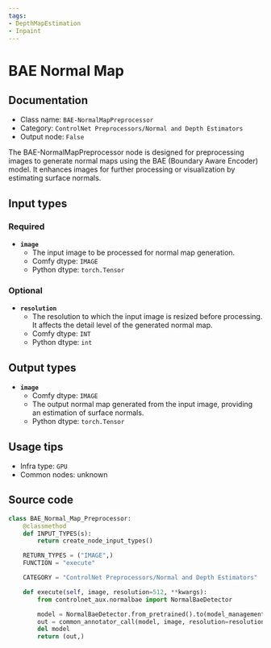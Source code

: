 ```yaml
---
tags:
- DepthMapEstimation
- Inpaint
---
```


# BAE Normal Map
## Documentation
- Class name: `BAE-NormalMapPreprocessor`
- Category: `ControlNet Preprocessors/Normal and Depth Estimators`
- Output node: `False`

The BAE-NormalMapPreprocessor node is designed for preprocessing images to generate normal maps using the BAE (Boundary Aware Encoder) model. It enhances images for further processing or visualization by estimating surface normals.
## Input types
### Required
- **`image`**
    - The input image to be processed for normal map generation.
    - Comfy dtype: `IMAGE`
    - Python dtype: `torch.Tensor`
### Optional
- **`resolution`**
    - The resolution to which the input image is resized before processing. It affects the detail level of the generated normal map.
    - Comfy dtype: `INT`
    - Python dtype: `int`
## Output types
- **`image`**
    - Comfy dtype: `IMAGE`
    - The output normal map generated from the input image, providing an estimation of surface normals.
    - Python dtype: `torch.Tensor`
## Usage tips
- Infra type: `GPU`
- Common nodes: unknown


## Source code
```python
class BAE_Normal_Map_Preprocessor:
    @classmethod
    def INPUT_TYPES(s):
        return create_node_input_types()

    RETURN_TYPES = ("IMAGE",)
    FUNCTION = "execute"

    CATEGORY = "ControlNet Preprocessors/Normal and Depth Estimators"

    def execute(self, image, resolution=512, **kwargs):
        from controlnet_aux.normalbae import NormalBaeDetector

        model = NormalBaeDetector.from_pretrained().to(model_management.get_torch_device())
        out = common_annotator_call(model, image, resolution=resolution)
        del model
        return (out,)

```
